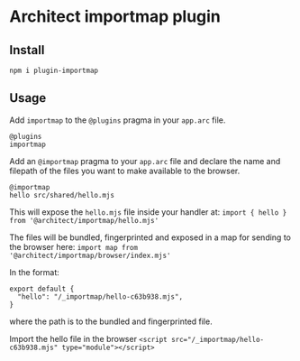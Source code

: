 # Architect importmap plugin 

## Install
`npm i plugin-importmap`

## Usage
Add `importmap` to the `@plugins` pragma in your `app.arc` file.
```
@plugins
importmap
```

Add an `@importmap` pragma to your `app.arc` file and declare the name and filepath of the files you want to make available to the browser.
```
@importmap
hello src/shared/hello.mjs
```
This will expose the `hello.mjs` file inside your handler at:
`import { hello } from '@architect/importmap/hello.mjs'`

The files will be bundled, fingerprinted and exposed in a map for sending to the browser here:
`import map from '@architect/importmap/browser/index.mjs'`

In the format:
```
export default {
  "hello": "/_importmap/hello-c63b938.mjs",
}
```
where the path is to the bundled and fingerprinted file.

Import the hello file in the browser
`<script src="/_importmap/hello-c63b938.mjs" type="module"></script>`